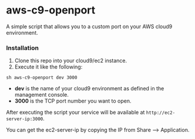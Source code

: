 # aws-c9-openport
A simple script that allows you to a custom port on your AWS cloud9 environment.

### Installation

1. Clone this repo into your cloud9/ec2 instance.
2. Execute it like the following:
```
sh aws-c9-openport dev 3000
```
- **dev** is the name of your cloud9 environment as defined in the management console.
- **3000** is the TCP port number you want to open.

After executing the script your service will be available at `http://ec2-server-ip:3000`.

You can get the ec2-server-ip by copying the IP from Share --> Application.

